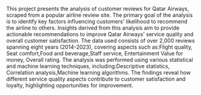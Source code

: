This project presents the analysis of customer reviews for Qatar Airways, scraped from a popular airline review site. The primary goal of the analysis is to identify key factors influencing customers' likelihood to recommend the airline to others. Insights derived from this analysis aim to provide actionable recommendations to improve Qatar Airways' service quality and overall customer satisfaction.
The data used consists of over 2,000 reviews spanning eight years (2014-2023), covering aspects such as:Flight quality, Seat comfort,Food and beverage,Staff service, Entertainment
Value for money, Overall rating. The analysis was performed using various statistical and machine learning techniques, including:Descriptive statistics, Correlation analysis,Machine learning algorithms. The findings reveal how different service quality aspects contribute to customer satisfaction and loyalty, highlighting opportunities for improvement.
